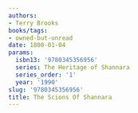 ```yaml
---
authors:
- Terry Brooks
books/tags:
- owned-but-unread
date: 1800-01-04
params:
  isbn13: '9780345356956'
  series: The Heritage of Shannara
  series_order: '1'
  year: '1990'
slug: '9780345356956'
title: The Scions Of Shannara
---
```


<!--more-->